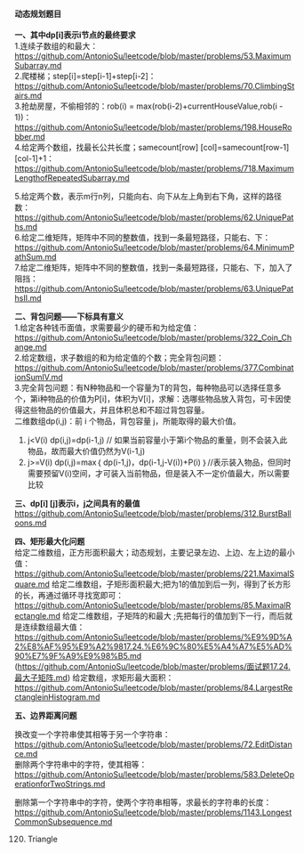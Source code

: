 #### **动态规划题目**

**一、其中dp[i]表示i节点的最终要求**  
1.连续子数组的和最大：https://github.com/AntonioSu/leetcode/blob/master/problems/53.MaximumSubarray.md  
2.爬楼梯；step[i]=step[i-1]+step[i-2]：https://github.com/AntonioSu/leetcode/blob/master/problems/70.ClimbingStairs.md  
3.抢劫房屋，不偷相邻的：rob(i) = max(rob(i-2)+currentHouseValue,rob(i - 1))：https://github.com/AntonioSu/leetcode/blob/master/problems/198.HouseRobber.md  
4.给定两个数组，找最长公共长度；samecount[row] [col]=samecount[row-1] [col-1]+1：https://github.com/AntonioSu/leetcode/blob/master/problems/718.MaximumLengthofRepeatedSubarray.md  

5.给定两个数，表示m行n列，只能向右、向下从左上角到右下角，这样的路径数：https://github.com/AntonioSu/leetcode/blob/master/problems/62.UniquePaths.md  
6.给定二维矩阵，矩阵中不同的整数值，找到一条最短路径，只能右、下：https://github.com/AntonioSu/leetcode/blob/master/problems/64.MinimumPathSum.md   
7.给定二维矩阵，矩阵中不同的整数值，找到一条最短路径，只能右、下，加入了阻挡：https://github.com/AntonioSu/leetcode/blob/master/problems/63.UniquePathsII.md

**二、背包问题——下标具有意义**    
1.给定各种钱币面值，求需要最少的硬币和为给定值：https://github.com/AntonioSu/leetcode/blob/master/problems/322_Coin_Change.md  
2.给定数组，求子数组的和为给定值的个数；完全背包问题：https://github.com/AntonioSu/leetcode/blob/master/problems/377.CombinationSumIV.md  
3.完全背包问题：有N种物品和一个容量为T的背包，每种物品可以选择任意多个，第i种物品的价值为P[i]，体积为V[i]，求解：选哪些物品放入背包，可卡因使得这些物品的价值最大，并且体积总和不超过背包容量。  
二维数组dp(i,j)：前 i 个物品，背包容量 j，所能取得的最大价值。  
1) j<V(i)      dp(i,j)=dp(i-1,j)  // 如果当前容量小于第i个物品的重量，则不会装入此物品，故而最大价值仍然为V(i-1,j)  
2) j>=V(i)     dp(i,j)=max｛ dp(i-1,j)，dp(i-1,j-V(i))+P(i) ｝//表示装入物品，但同时需要预留V(i)空间，才可装入当前物品，但是装入不一定价值最大，所以需要比较 

**三、dp[i] [j]表示i，j之间具有的最值**   
https://github.com/AntonioSu/leetcode/blob/master/problems/312.BurstBalloons.md  



**四、矩形最大化问题**   
给定二维数组，正方形面积最大；动态规划，主要记录左边、上边、左上边的最小值：https://github.com/AntonioSu/leetcode/blob/master/problems/221.MaximalSquare.md
给定二维数组，子矩形面积最大;把为1的值加到后一列，得到了长方形的长，再通过循环寻找宽即可：https://github.com/AntonioSu/leetcode/blob/master/problems/85.MaximalRectangle.md
给定二维数组，子矩阵的和最大 ;先把每行的值加到下一行，而后就是连续数组最大值：https://github.com/AntonioSu/leetcode/blob/master/problems/%E9%9D%A2%E8%AF%95%E9%A2%9817.24.%E6%9C%80%E5%A4%A7%E5%AD%90%E7%9F%A9%E9%98%B5.md (https://github.com/AntonioSu/leetcode/blob/master/problems/面试题17.24.最大子矩阵.md)
给定数组，求矩形最大面积：https://github.com/AntonioSu/leetcode/blob/master/problems/84.LargestRectangleinHistogram.md



**五、边界距离问题**

换改变一个字符串使其相等于另一个字符串：https://github.com/AntonioSu/leetcode/blob/master/problems/72.EditDistance.md  
删除两个字符串中的字符，使其相等：https://github.com/AntonioSu/leetcode/blob/master/problems/583.DeleteOperationforTwoStrings.md 

删除第一个字符串中的字符，使两个字符串相等，求最长的字符串的长度：https://github.com/AntonioSu/leetcode/blob/master/problems/1143.LongestCommonSubsequence.md 

120. Triangle

